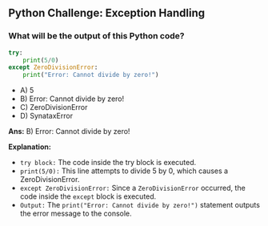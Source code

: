 ## Python Challenge: Exception Handling

### What will be the output of this Python code?
  ```python
  try:
      print(5/0)
  except ZeroDivisionError:
      print("Error: Cannot divide by zero!")
  ```
- A) 5
- B) Error: Cannot divide by zero!
- C) ZeroDivisionError
- D) SynataxError

**Ans:** B) Error: Cannot divide by zero!

**Explanation:**
- `try block:` The code inside the try block is executed.
- `print(5/0):` This line attempts to divide 5 by 0, which causes a ZeroDivisionError.
- `except ZeroDivisionError:` Since a `ZeroDivisionError` occurred, the code inside the `except` block is executed.
- `Output:` The `print("Error: Cannot divide by zero!")` statement outputs the error message to the console.